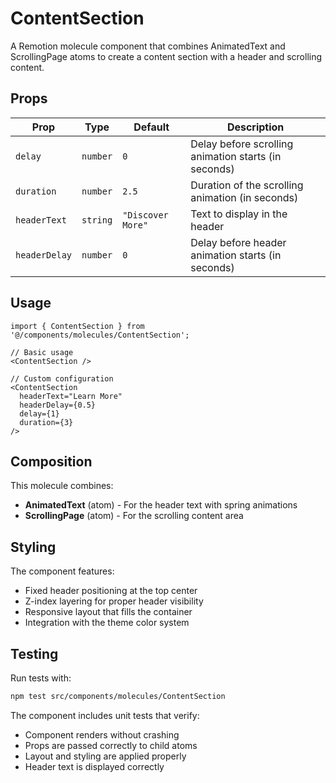 # ContentSection

A Remotion molecule component that combines AnimatedText and ScrollingPage atoms to create a content section with a header and scrolling content.

## Props

| Prop | Type | Default | Description |
|------|------|---------|-------------|
| `delay` | `number` | `0` | Delay before scrolling animation starts (in seconds) |
| `duration` | `number` | `2.5` | Duration of the scrolling animation (in seconds) |
| `headerText` | `string` | `"Discover More"` | Text to display in the header |
| `headerDelay` | `number` | `0` | Delay before header animation starts (in seconds) |

## Usage

```tsx
import { ContentSection } from '@/components/molecules/ContentSection';

// Basic usage
<ContentSection />

// Custom configuration
<ContentSection 
  headerText="Learn More" 
  headerDelay={0.5}
  delay={1}
  duration={3}
/>
```

## Composition

This molecule combines:
- **AnimatedText** (atom) - For the header text with spring animations
- **ScrollingPage** (atom) - For the scrolling content area

## Styling

The component features:
- Fixed header positioning at the top center
- Z-index layering for proper header visibility
- Responsive layout that fills the container
- Integration with the theme color system

## Testing

Run tests with:
```bash
npm test src/components/molecules/ContentSection
```

The component includes unit tests that verify:
- Component renders without crashing
- Props are passed correctly to child atoms
- Layout and styling are applied properly
- Header text is displayed correctly 